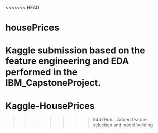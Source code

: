 <<<<<<< HEAD
# housePrices

Kaggle submission based on the feature engineering and EDA performed in the IBM_CapstoneProject.
=======
# Kaggle-HousePrices
>>>>>>> 84d79d5... Added feature selection and model building
